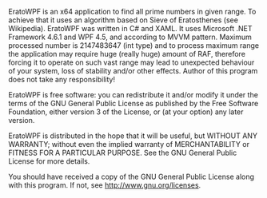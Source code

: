EratoWPF is an x64 application to find all prime numbers in given range. To achieve that it uses an algorithm based on Sieve of Eratosthenes (see Wikipedia).
EratoWPF was written in C# and XAML. It uses Microsoft .NET Framework 4.6.1 and WPF 4.5, and according to MVVM pattern.
Maximum processed number is 2147483647 (int type) and to process maximum range the application may require huge (really huge) amount of RAF, therefore forcing it to operate on such vast range may lead to unexpected behaviour of your system, loss of stability and/or other effects. Author of this program does not take any responsibility!

EratoWPF is free software: you can redistribute it and/or modify it under the terms of the GNU General Public License as published by the Free Software Foundation, either version 3 of the License, or (at your option) any later version.

EratoWPF is distributed in the hope that it will be useful, but WITHOUT ANY WARRANTY; without even the implied warranty of MERCHANTABILITY or FITNESS FOR A PARTICULAR PURPOSE. See the GNU General Public License for more details.

You should have received a copy of the GNU General Public License along with this program. If not, see http://www.gnu.org/licenses.
